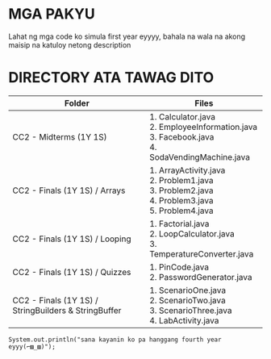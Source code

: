 
# MGA PAKYU

Lahat ng mga code ko simula first year eyyyy, bahala na wala na akong maisip na katuloy netong description

# DIRECTORY ATA TAWAG DITO

| Folder                                                | Files      |
| ------------------------------------------------------|----------- |
| CC2 - Midterms (1Y 1S)                                | 1. Calculator.java <br>2. EmployeeInformation.java<br>3. Facebook.java<br>4. SodaVendingMachine.java|
| CC2 - Finals (1Y 1S) / Arrays                         | 1. ArrayActivity.java<br>2. Problem1.java<br>3. Problem2.java<br>4. Problem3.java<br>5. Problem4.java|
| CC2 - Finals (1Y 1S) / Looping                        | 1. Factorial.java<br>2. LoopCalculator.java<br>3. TemperatureConverter.java|
| CC2 - Finals (1Y 1S) / Quizzes                        | 1. PinCode.java<br>2. PasswordGenerator.java<br>|
| CC2 - Finals (1Y 1S) / StringBuilders & StringBuffer  | 1. ScenarioOne.java<br>2. ScenarioTwo.java<br>3. ScenarioThree.java <br> 4. LabActivity.java|
```
System.out.println("sana kayanin ko pa hanggang fourth year eyyy(⌐▨_▨)");
```
